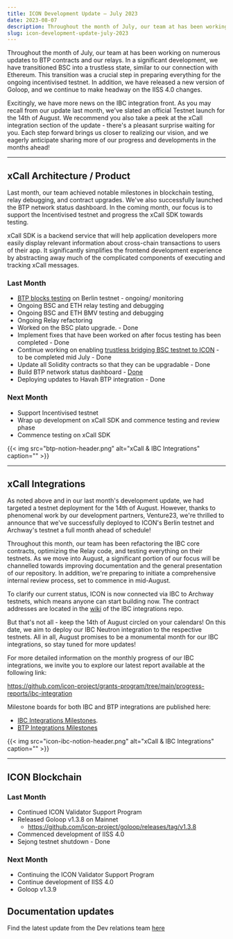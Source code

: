 ```yaml
---
title: ICON Development Update – July 2023
date: 2023-08-07
description: Throughout the month of July, our team at has been working on numerous updates to BTP contracts and our relays. In a significant development, we have transitioned BSC into a trustless state, similar to our connection with Ethereum.
slug: icon-development-update-july-2023
---
```


Throughout the month of July, our team at has been working on numerous updates to BTP contracts and our relays. In a significant development, we have transitioned BSC into a trustless state, similar to our connection with Ethereum. This transition was a crucial step in preparing everything for the ongoing incentivised testnet. In addition, we have released a new version of Goloop, and we continue to make headway on the IISS 4.0 changes.

Excitingly, we have more news on the IBC integration front. As you may recall from our update last month, we've slated an official Testnet launch for the 14th of August. We recommend you also take a peek at the xCall integration section of the update - there's a pleasant surprise waiting for you. Each step forward brings us closer to realizing our vision, and we eagerly anticipate sharing more of our progress and developments in the months ahead!

---

## xCall Architecture / Product

Last month, our team achieved notable milestones in blockchain testing, relay debugging, and contract upgrades. We've also successfully launched the BTP network status dashboard. In the coming month, our focus is to support the Incentivised testnet and progress the xCall SDK towards testing.

xCall SDK is a backend service that will help application developers more easily display relevant information about cross-chain transactions to users of their app. It significantly simplifies the frontend development experience by abstracting away much of the complicated components of executing and tracking xCall messages.

### Last Month

- [BTP blocks testing](https://www.notion.so/dd55ff14b0dc46e28feecc9bebbb187b?pvs=21) on Berlin testnet - ongoing/ monitoring
- Ongoing BSC and ETH relay testing and debugging
- Ongoing BSC and ETH BMV testing and debugging
- Ongoing Relay refactoring
- Worked on the BSC plato upgrade. - Done
- Implement fixes that have been worked on after focus testing has been completed - Done
- Continue working on enabling [trustless bridging BSC testnet to ICON](https://www.notion.so/5ee229d9017746c5b5ec1d0fc07321c6?pvs=21) - to be completed mid July - Done
- Update all Solidity contracts so that they can be upgradable - Done
- Build BTP network status dashboard - [Done](https://testnet.btp2.24x365.online/)
- Deploying updates to Havah BTP integration - Done

### Next Month

- Support Incentivised testnet
- Wrap up development on xCall SDK and commence testing and review phase
- Commence testing on xCall SDK

{{< img src="btp-notion-header.png" alt="xCall & IBC Integrations" caption="" >}}

------

## xCall Integrations

As noted above and in our last month's development update, we had targeted a testnet deployment for the 14th of August. However, thanks to phenomenal work by our development  partners, Venture23, we're thrilled to announce that we've successfully deployed to ICON's Berlin testnet and Archway's testnet a full month ahead of schedule!

Throughout this month, our team has been refactoring the IBC core contracts, optimizing the Relay code, and testing everything on their testnets. As we move into August, a significant portion of our focus will be channelled towards improving documentation and the general presentation of our repository. In addition, we're preparing to initiate a comprehensive internal review process, set to commence in mid-August.

To clarify our current status, ICON is now connected via IBC to Archway testnets, which means anyone can start building now. The contract addresses are located in the [wiki](https://github.com/icon-project/IBC-Integration/wiki/IBC-Integration-SCORE-Addresses) of the IBC integrations repo.

But that's not all - keep the 14th of August circled on your calendars! On this date, we aim to deploy our IBC Neutron integration to the respective testnets. All in all, August promises to be a monumental month for our IBC integrations, so stay tuned for more updates!

For more detailed information on the monthly progress of our IBC integrations, we invite you to explore our latest report available at the following link:

https://github.com/icon-project/grants-program/tree/main/progress-reports/ibc-integration

Milestone boards for both IBC and BTP integrations are published here:

- [IBC Integrations Milestones](https://www.notion.so/66221606c1464911be07c4ae73813578?pvs=21).
- [BTP Integrations Milestones](https://www.notion.so/78dbe0023a0144ba9c53db9558ac7cf5?pvs=21)

{{< img src="icon-ibc-notion-header.png" alt="xCall & IBC Integrations" caption="" >}}

------

## ICON Blockchain

### Last Month

- Continued ICON Validator Support Program
- Released Goloop v1.3.8 on Mainnet
    - https://github.com/icon-project/goloop/releases/tag/v1.3.8
- Commenced development of  IISS 4.0
- Sejong testnet shutdown - Done

### Next Month

- Continuing the ICON Validator Support Program
- Continue development of IISS 4.0
- Goloop v1.3.9

## **Documentation updates**

Find the latest update from the Dev relations team [here](https://github.com/icon-project/grants-program/blob/main/progress-reports/developer-relations/developer-relations-support-progress-report-jun-2023.md)
